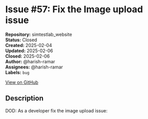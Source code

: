# Issue #57: Fix the Image upload issue

**Repository:** simtestlab_website  
**Status:** Closed  
**Created:** 2025-02-04  
**Updated:** 2025-02-06  
**Closed:** 2025-02-06  
**Author:** @harish-ramar  
**Assignees:** @harish-ramar  
**Labels:** `bug`  

[View on GitHub](https://github.com/Simtestlab/simtestlab_website/issues/57)

## Description

DOD: As a developer fix the image upload issue: